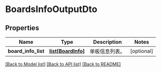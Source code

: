 # BoardsInfoOutputDto

## Properties
Name | Type | Description | Notes
------------ | ------------- | ------------- | -------------
**board_info_list** | [**list[BoardInfo]**](BoardInfo.md) | 单板信息列表。 | [optional] 

[[Back to Model list]](../README.md#documentation-for-models) [[Back to API list]](../README.md#documentation-for-api-endpoints) [[Back to README]](../README.md)


